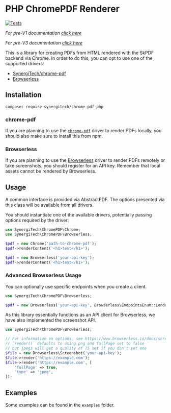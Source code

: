 # PHP ChromePDF Renderer
[![Tests](https://github.com/SynergiTech/chrome-pdf-php/actions/workflows/main.yml/badge.svg)](https://github.com/SynergiTech/chrome-pdf-php/actions/workflows/main.yml)

_For pre-V1 documentation [click here](https://github.com/SynergiTech/chrome-pdf-php/blob/v0/README.md)_

_For pre-V3 documentation [click here](https://github.com/SynergiTech/chrome-pdf-php/blob/v2/README.md)_

This is a library for creating PDFs from HTML rendered with the SkPDF backend via Chrome. In order to do this, you can opt to use one of the supported drivers:
* [SynergiTech/chrome-pdf](https://github.com/SynergiTech/chrome-pdf)
* [Browserless](https://www.browserless.io/)

## Installation
```
composer require synergitech/chrome-pdf-php
```
### chrome-pdf
If you are planning to use the [`chrome-pdf`](https://github.com/SynergiTech/chrome-pdf) driver to render PDFs locally, you should also make sure to install this from npm.

### Browserless
If you are planning to use the [Browserless](https://www.browserless.io/) driver to render PDFs remotely or take screenshots, you should register for an API key. Remember that local assets cannot be rendered by Browserless.

## Usage
A common interface is provided via AbstractPDF. The options presented via this class will be available from all drivers.

You should instantiate one of the available drivers, potentially passing options required by the driver:
```php
use SynergiTech\ChromePDF\Chrome;
use SynergiTech\ChromePDF\Browserless;

$pdf = new Chrome('path-to-chrome-pdf');
$pdf->renderContent('<h1>test</h1>');

$pdf = new Browserless('your-api-key');
$pdf->renderContent('<h1>test</h1>');
```

### Advanced Browserless Usage

You can optionally use specific endpoints when you create a client.

```php
use SynergiTech\ChromePDF\Browserless;

$pdf = new Browserless('your-api-key', Browserless\EndpointsEnum::London);
```

As this library essentially functions as an API client for Browserless, we have also implemented the screenshot API.

```php
use SynergiTech\ChromePDF\Browserless;

// For information on options, see https://www.browserless.io/docs/screenshot#custom-options.
// `render()` defaults to using png and fullPage set to false
// but jpegs will get a quality of 75 set if you don't set one
$file = new Browserless\Screenshot('your-api-key');
$file->render('https://example.com');
$file->render('https://example.com', [
    'fullPage' => true,
    'type' => 'jpeg',
]);
```

## Examples
Some examples can be found in the `examples` folder.
